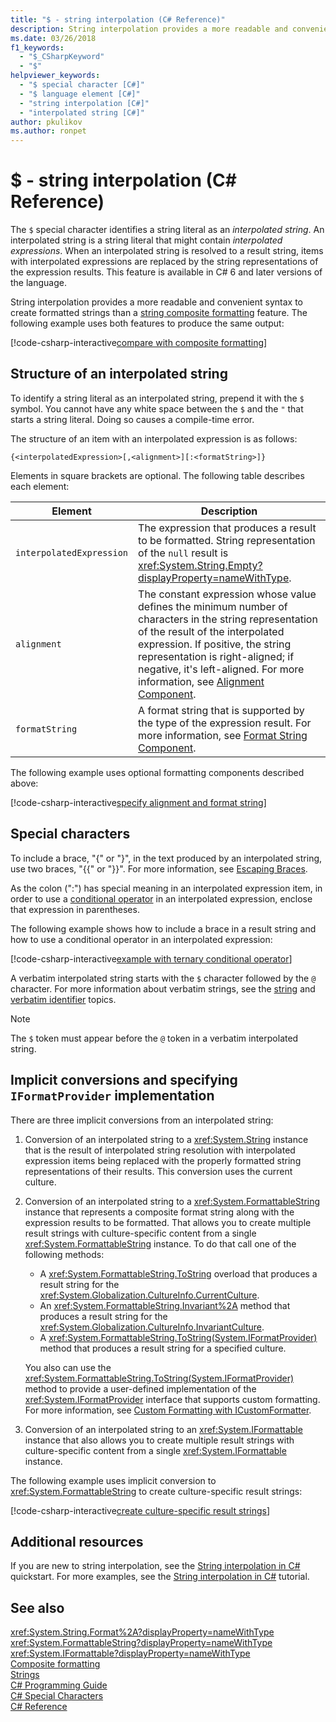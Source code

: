 ```yaml
---
title: "$ - string interpolation (C# Reference)"
description: String interpolation provides a more readable and convenient syntax to format string output than traditional string composite formatting.
ms.date: 03/26/2018
f1_keywords: 
  - "$_CSharpKeyword"
  - "$"
helpviewer_keywords: 
  - "$ special character [C#]"
  - "$ language element [C#]"
  - "string interpolation [C#]"
  - "interpolated string [C#]"
author: pkulikov
ms.author: ronpet
---
```

# $ - string interpolation (C# Reference)

The `$` special character identifies a string literal as an *interpolated string*. An interpolated string is a string literal that might contain *interpolated expressions*. When an interpolated string is resolved to a result string, items with interpolated expressions are replaced by the string representations of the expression results. This feature is available in C# 6 and later versions of the language.

String interpolation provides a more readable and convenient syntax to create formatted strings than a [string composite formatting](../../../standard/base-types/composite-formatting.md) feature. The following example uses both features to produce the same output:

[!code-csharp-interactive[compare with composite formatting](../../../../samples/snippets/csharp/language-reference/tokens/string-interpolation.cs#1)]

## Structure of an interpolated string

To identify a string literal as an interpolated string, prepend it with the `$` symbol. You cannot have any white space between the `$` and the `"` that starts a string literal. Doing so causes a compile-time error.

The structure of an item with an interpolated expression is as follows:

```
{<interpolatedExpression>[,<alignment>][:<formatString>]}
```

Elements in square brackets are optional. The following table describes each element:


|Element|Description|
|-------------|-----------------|
|`interpolatedExpression`|The expression that produces a result to be formatted. String representation of the `null` result is <xref:System.String.Empty?displayProperty=nameWithType>.|
|`alignment`|The constant expression whose value defines the minimum number of characters in the string representation of the result of the interpolated expression. If positive, the string representation is right-aligned; if negative, it's left-aligned. For more information, see [Alignment Component](../../../standard/base-types/composite-formatting.md#alignment-component).|
|`formatString`|A format string that is supported by the type of the expression result. For more information, see [Format String Component](../../../standard/base-types/composite-formatting.md#format-string-component).|

The following example uses optional formatting components described above:

[!code-csharp-interactive[specify alignment and format string](../../../../samples/snippets/csharp/language-reference/tokens/string-interpolation.cs#2)]

## Special characters

To include a brace, "{" or "}", in the text produced by an interpolated string, use two braces, "{{" or "}}". For more information, see [Escaping Braces](../../../standard/base-types/composite-formatting.md#escaping-braces).

As the colon (":") has special meaning in an interpolated expression item, in order to use a [conditional operator](../operators/conditional-operator.md) in an interpolated expression, enclose that expression in parentheses.

The following example shows how to include a brace in a result string and how to use a conditional operator in an interpolated expression:

[!code-csharp-interactive[example with ternary conditional operator](../../../../samples/snippets/csharp/language-reference/tokens/string-interpolation.cs#3)]

A verbatim interpolated string starts with the `$` character followed by the `@` character. For more information about verbatim strings, see the [string](../keywords/string.md) and [verbatim identifier](verbatim.md) topics.

> [!NOTE]
> The `$` token must appear before the `@` token in a verbatim interpolated string.

## Implicit conversions and specifying `IFormatProvider` implementation

There are three implicit conversions from an interpolated string:

1. Conversion of an interpolated string to a <xref:System.String> instance that is the result of interpolated string resolution with interpolated expression items being replaced with the properly formatted string representations of their results. This conversion uses the current culture.

2. Conversion of an interpolated string to a <xref:System.FormattableString> instance that represents a composite format string along with the expression results to be formatted. That allows you to create multiple result strings with culture-specific content from a single <xref:System.FormattableString> instance. To do that call one of the following methods:

   - A <xref:System.FormattableString.ToString> overload that produces a result string for the <xref:System.Globalization.CultureInfo.CurrentCulture>.
   - An <xref:System.FormattableString.Invariant%2A> method that produces a result string for the <xref:System.Globalization.CultureInfo.InvariantCulture>.
   - A <xref:System.FormattableString.ToString(System.IFormatProvider)> method that produces a result string for a specified culture.

    You also can use the <xref:System.FormattableString.ToString(System.IFormatProvider)> method to provide a user-defined implementation of the <xref:System.IFormatProvider> interface that supports custom formatting. For more information, see [Custom Formatting with ICustomFormatter](../../../standard/base-types/formatting-types.md#custom-formatting-with-icustomformatter).

3. Conversion of an interpolated string to an <xref:System.IFormattable> instance that also allows you to create multiple result strings with culture-specific content from a single <xref:System.IFormattable> instance.

The following example uses implicit conversion to <xref:System.FormattableString> to create culture-specific result strings:

[!code-csharp-interactive[create culture-specific result strings](../../../../samples/snippets/csharp/language-reference/tokens/string-interpolation.cs#4)]

## Additional resources

If you are new to string interpolation, see the [String interpolation in C#](../../quick-starts/interpolated-strings.yml) quickstart. For more examples, see the [String interpolation in C#](../../tutorials/string-interpolation.md) tutorial.

## See also  
 <xref:System.String.Format%2A?displayProperty=nameWithType>  
 <xref:System.FormattableString?displayProperty=nameWithType>  
 <xref:System.IFormattable?displayProperty=nameWithType>  
 [Composite formatting](../../../standard/base-types/composite-formatting.md)  
 [Strings](../../programming-guide/strings/index.md)  
 [C# Programming Guide](../../programming-guide/index.md)  
 [C# Special Characters](index.md)  
 [C# Reference](../index.md)  